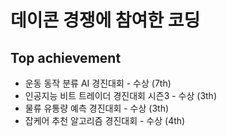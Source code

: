 # 데이콘 경쟁에 참여한 코딩

## Top achievement
+ 운동 동작 분류 AI 경진대회 - 수상 (7th)
+ 인공지능 비트 트레이더 경진대회 시즌3 - 수상 (3th)
+ 물류 유통량 예측 경진대회 - 수상 (3th)
+ 잡케어 추천 알고리즘 경진대회 - 수상 (4th)
